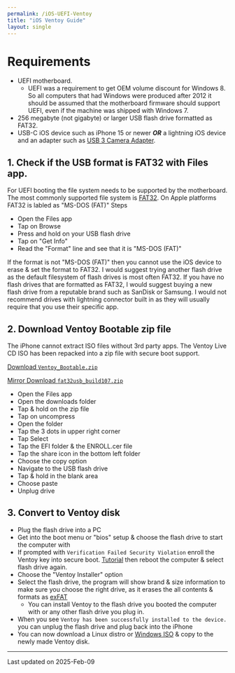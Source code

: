 ```yaml
---
permalink: /iOS-UEFI-Ventoy
title: "iOS Ventoy Guide"
layout: single
---
```

# Requirements
- UEFI motherboard.
    - UEFI was a requirement to get OEM volume discount for Windows 8. So all computers that had Windows were produced after 2012 it should be assumed that the motherboard firmware should support UEFI, even if the machine was shipped with Windows 7.
- 256 megabyte (not gigabyte) or larger USB flash drive formatted as FAT32.
- USB-C iOS device such as iPhone 15 or newer ***OR*** a lightning iOS device and an adapter such as [USB 3 Camera Adapter](https://www.apple.com/shop/product/MK0W2AM/A/lightning-to-usb-3-camera-adapter).

## 1. Check if the USB format is FAT32 with Files app.
For UEFI booting the file system needs to be supported by the motherboard. The most commonly supported file system is [FAT32](https://en.wikipedia.org/wiki/File_Allocation_Table#FAT32). On Apple platforms FAT32 is labled as "MS-DOS (FAT)"
Steps
- Open the Files app
- Tap on Browse
- Press and hold on your USB flash drive
- Tap on "Get Info"
- Read the "Format" line and see that it is "MS-DOS (FAT)"

If the format is not "MS-DOS (FAT)" then you cannot use the iOS device to erase & set the format to FAT32. I would suggest trying another flash drive as the default filesystem of flash drives is most often FAT32. If you have no flash drives that are formatted as FAT32, I would suggest buying a new flash drive from a reputable brand such as SanDisk or Samsung. I would not recommend drives with lightning connector built in as they will usually require that you use their specific app.

## 2. Download Ventoy Bootable zip file
The iPhone cannot extract ISO files without 3rd party apps. The Ventoy Live CD ISO has been repacked into a zip file with secure boot support. 

[ Download `Ventoy_Bootable.zip`](https://pixeldrain.com/api/file/QjRvHHyo)

[ Mirror Download `fat32usb_build107.zip`](https://github.com/catherinedoyel/ventoyimg/releases/)

- Open the Files app
- Open the downloads folder
- Tap & hold on the zip file
- Tap on uncompress
- Open the folder
- Tap the 3 dots in upper right corner
- Tap Select
- Tap the EFI folder & the ENROLL.cer file
- Tap the share icon in the bottom left folder
- Choose the copy option
- Navigate to the USB flash drive
- Tap & hold in the blank area
- Choose paste
- Unplug drive 

## 3. Convert to Ventoy disk

- Plug the flash drive into a PC
- Get into the boot menu or "bios" setup & choose the flash drive to start the computer with
- If prompted with `Verification Failed Security Violation` enroll the Ventoy key into secure boot. [Tutorial](https://www.ventoy.net/en/doc_secure.html) then reboot the computer & select flash drive again.
- Choose the "Ventoy Installer" option
- Select the flash drive, the program will show brand & size information to make sure you choose the right drive, as it erases the all contents & formats as [exFAT](https://en.wikipedia.org/wiki/ExFAT)
    - You can install Ventoy to the flash drive you booted the computer with or any other flash drive you plug in.
- When you see `Ventoy has been successfully installed to the device.` you can unplug the flash drive and plug back into the iPhone
- You can now download a Linux distro or [Windows ISO](https://duckduckgo.com/?q=Download+Windows+ISO) & copy to the newly made Ventoy disk.

--- 
Last updated on 2025-Feb-09